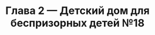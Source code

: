 ---
title: Глава 2 — Детский дом для беспризорных детей №18
start-period: 1919
end-period: 1923
desc: ""
---